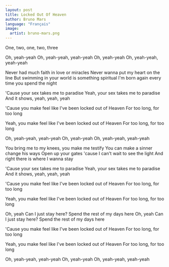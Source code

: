 ```yaml
---
layout: post
title: Locked Out Of Heaven
author: Bruno Mars
language: "Français"
image:
  artist: bruno-mars.png
---
```

One, two, one, two, three

Oh, yeah-yeah
Oh, yeah-yeah, yeah-yeah
Oh, yeah-yeah
Oh, yeah-yeah, yeah-yeah

Never had much faith in love or miracles
Never wanna put my heart on the line
But swimming in your world is something spiritual
I'm born again every time you spend the night

'Cause your sex takes me to paradise
Yeah, your sex takes me to paradise
And it shows, yeah, yeah, yeah

'Cause you make feel like
I've been locked out of Heaven
For too long, for too long

Yeah, you make feel like
I've been locked out of Heaven
For too long, for too long

Oh, yeah-yeah, yeah-yeah
Oh, yeah-yeah
Oh, yeah-yeah, yeah-yeah

You bring me to my knees, you make me testify
You can make a sinner change his ways
Open up your gates 'cause I can't wait to see the light
And right there is where I wanna stay

'Cause your sex takes me to paradise
Yeah, your sex takes me to paradise
And it shows, yeah, yeah, yeah

'Cause you make feel like
I've been locked out of Heaven
For too long, for too long

Yeah, you make feel like
I've been locked out of Heaven
For too long, for too long

Oh, yeah
Can I just stay here? Spend the rest of my days here
Oh, yeah
Can I just stay here? Spend the rest of my days here

'Cause you make feel like
I've been locked out of Heaven
For too long, for too long

Yeah, you make feel like
I've been locked out of Heaven
For too long, for too long

Oh, yeah-yeah, yeah-yeah
Oh, yeah-yeah
Oh, yeah-yeah, yeah-yeah
